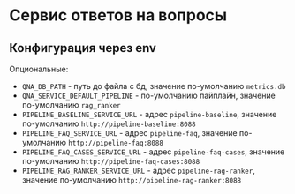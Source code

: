 # Сервис ответов на вопросы

## Конфигурация через env

Опциональные:

- `QNA_DB_PATH` - путь до файла с бд, значение по-умолчанию `metrics.db`
- `QNA_SERVICE_DEFAULT_PIPELINE` - по-умолчанию пайплайн,
  значение по-умолчанию `rag_ranker`
- `PIPELINE_BASELINE_SERVICE_URL` - адрес `pipeline-baseline`,
  значение по-умолчанию `http://pipeline-baseline:8088`
- `PIPELINE_FAQ_SERVICE_URL` - адрес `pipeline-faq`,
  значение по-умолчанию `http://pipeline-faq:8088`
- `PIPELINE_FAQ_CASES_SERVICE_URL` - адрес `pipeline-faq-cases`,
  значение по-умолчанию `http://pipeline-faq-cases:8088`
- `PIPELINE_RAG_RANKER_SERVICE_URL` - адрес `pipeline-rag-ranker`,
  значение по-умолчанию `http://pipeline-rag-ranker:8088`

